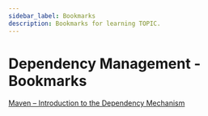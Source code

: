 ```yaml
---
sidebar_label: Bookmarks
description: Bookmarks for learning TOPIC.
---
```


# Dependency Management - Bookmarks

[Maven – Introduction to the Dependency Mechanism](https://maven.apache.org/guides/introduction/introduction-to-dependency-mechanism.html)
